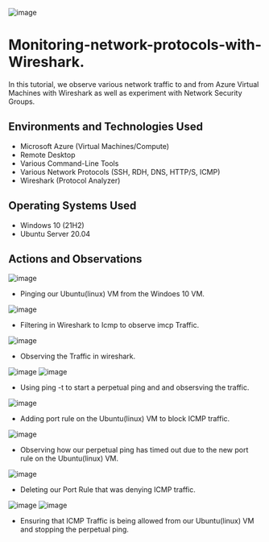 ![image](https://github.com/user-attachments/assets/0b8a4496-fed1-4cb0-b303-7980c2b3b1ea)


# Monitoring-network-protocols-with-Wireshark.
In this tutorial, we observe various network traffic to and from Azure Virtual Machines with Wireshark as well as experiment with Network Security Groups. <br />




<h2>Environments and Technologies Used</h2>

- Microsoft Azure (Virtual Machines/Compute)
- Remote Desktop
- Various Command-Line Tools
- Various Network Protocols (SSH, RDH, DNS, HTTP/S, ICMP)
- Wireshark (Protocol Analyzer)

<h2>Operating Systems Used </h2>

- Windows 10 (21H2)
- Ubuntu Server 20.04


<h2>Actions and Observations</h2>

![image](https://github.com/user-attachments/assets/5a60790b-b54f-49bb-a34e-857066fdd660)

- Pinging our Ubuntu(linux) VM from the Windoes 10 VM.

![image](https://github.com/user-attachments/assets/fa44cd77-b72c-46e4-8235-a18f5b47b2b4)

- Filtering in Wireshark to Icmp to observe imcp Traffic.

![image](https://github.com/user-attachments/assets/658da4a9-fad2-4413-a38e-b58927bfb385)

- Observing the Traffic in wireshark.

![image](https://github.com/user-attachments/assets/3e8ef4f8-d54a-4ee7-8cfc-15da80da733a) ![image](https://github.com/user-attachments/assets/4ee7fd5b-16f5-4c26-b972-79750f86e92b)

- Using ping -t to start a perpetual ping  and and obsersving the traffic.

![image](https://github.com/user-attachments/assets/5d6882fc-e6d6-4343-82cb-616640958bea)

- Adding port rule on the Ubuntu(linux) VM to block ICMP traffic.

![image](https://github.com/user-attachments/assets/9eb0b03c-3884-4e0c-8dfd-15c78690748f)

- Observing how our perpetual ping has timed out due to the new port rule on the Ubuntu(linux) VM.

![image](https://github.com/user-attachments/assets/3eadc146-2eb2-4af9-b10a-e2b38153a622)

- Deleting our Port Rule that was denying ICMP traffic.

![image](https://github.com/user-attachments/assets/e15a7b1b-c943-4f0b-9d73-28fce6b6e2ef) ![image](https://github.com/user-attachments/assets/21a36add-7f83-4dca-a2f0-368d493f7bca)


- Ensuring that ICMP Traffic is being allowed from our Ubuntu(linux) VM and stopping the perpetual ping. 
